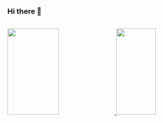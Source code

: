 ### Hi there 👋

##

<div>
  <a href="https://github.com/carolinalunardi">
  <img width="48%" height="195px" src="http://github-readme-stats.vercel.app/api?username=carolinalunardi&show_icons=true&theme=dracula&include_all_commits=true&count_private=false&hide_border=true"/>
  <img width="42%" height="195px" src="http://github-readme-stats.vercel.app/api/top-langs/?username=carolinalunardi&layout=compact&langs_count-16&theme=dracula&hide_border=true"/>  
</div>
